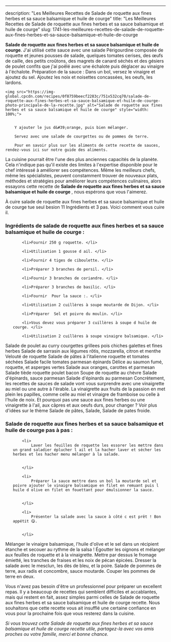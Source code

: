 ---
description: "Les Meilleures Recettes de Salade de roquette aux fines herbes et sa sauce balsamique et huile de courge"
title: "Les Meilleures Recettes de Salade de roquette aux fines herbes et sa sauce balsamique et huile de courge"
slug: 1741-les-meilleures-recettes-de-salade-de-roquette-aux-fines-herbes-et-sa-sauce-balsamique-et-huile-de-courge

<p>
	<strong>Salade de roquette aux fines herbes et sa sauce balsamique et huile de courge</strong>. 
	J&#39;ai utilisé cette sauce avec une salade Périgourdine composée de roquette et jeunes pousses de salade, quelques tomates cerises, des œufs de caille, des petits croûtons, des magrets de canard séchés et des gésiers de poulet confits que j&#39;ai poêlé avec une échalote puis déglacer au vinaigre à l&#39;échalote. Préparation de la sauce : Dans un bol, versez le vinaigre et ajoutez du sel. Ajoutez les noix et noisettes concassées, les oeufs, les lardons.
</p>
<p>
	
	<img src="https://img-global.cpcdn.com/recipes/0f8759beecf2283c/751x532cq70/salade-de-roquette-aux-fines-herbes-et-sa-sauce-balsamique-et-huile-de-courge-photo-principale-de-la-recette.jpg" alt="Salade de roquette aux fines herbes et sa sauce balsamique et huile de courge" style="width: 100%;">
	
	
		Y ajouter le jus d&#39;orange, puis bien mélanger.
	
		Servez avec une salade de courgettes ou de pommes de terre.
	
		Pour en savoir plus sur les aliments de cette recette de sauces, rendez-vous ici sur notre guide des aliments.
	
</p>

La cuisine pourrait être l'une des plus anciennes capacités de la planète. Cela n'indique pas qu'il existe des limites à l'expertise disponible pour le chef intéressé à améliorer ses compétences. Même les meilleurs chefs, même les spécialistes, peuvent constamment trouver de nouveaux plats, méthodes et stratégies pour améliorer leurs compétences culinaires, alors essayons cette recette de <strong> Salade de roquette aux fines herbes et sa sauce balsamique et huile de courge </strong>, nous espérons que vous l'aimerez.

<!--inarticleads1-->

À cuire salade de roquette aux fines herbes et sa sauce balsamique et huile de courge tue seul besion 11 Ingrédients et 3 pas. Voici comment vous cuire il.

<h3>Ingrédients de salade de roquette aux fines herbes et sa sauce balsamique et huile de courge :</h3>

<ol>
	
		<li>Fournir 250 g roquette. </li>
	
		<li>Utilisation 1 gousse d ail. </li>
	
		<li>Fournir 4 tiges de ciboulette. </li>
	
		<li>Préparer 3 branches de persil. </li>
	
		<li>Fournir 3 branches de coriandre. </li>
	
		<li>Préparer 3 branches de basilic. </li>
	
		<li>Fournir  Pour la sauce :. </li>
	
		<li>Utilisation 2 cuillères à soupe moutarde de Dijon. </li>
	
		<li>Préparer  Sel et poivre du moulin. </li>
	
		<li>Vous devez vous préparer 3 cuillères à soupe d huile de courge. </li>
	
		<li>Utilisation 2 cuillères à soupe vinaigre balsamique. </li>
	
</ol>

Salade de poulet au curry courgettes grillees pois chiches galettes et fines herbes Salade de sarrasin aux légumes rôtis, mozzarella, citron et menthe Velouté de roquette Salade de pâtes à l&#39;italienne roquette et tomates séchées Salade facile tomates parmesan épinards Délice au saumon fumé, roquette, et asperges vertes Salade aux oranges, carottes et parmesan Salade tiède roquette poulet bacon Soupe de roquette au chèvre Salade d&#39;épinards, sauce parmesan Salade d&#39;épinards au parmesan Concrètement, les recettes de sauces de salade vont vous surprendre avec une vinaigrette au miel ou une autre à l&#39;érable. La vinaigrette aux fruits de la passion en met plein les papilles, comme celle au miel et vinaigre de framboise ou celle à l&#39;huile de noix. Et pourquoi pas une sauce aux fines herbes ou une vinaigrette à l&#39;ail, aux câpres et aux oeufs durs, pour changer ? Voir plus d&#39;idées sur le thème Salade de pâtes, Salade, Salade de pates froide. 

<!--inarticleads2-->

<h3>Salade de roquette aux fines herbes et sa sauce balsamique et huile de courge pas à pas :</h3>

<ol>
	
		<li>
			Laver les feuilles de roquette les essorer les mettre dans un grand saladier éplucher l ail et la hacher laver et sécher les herbes et les hacher menu mélanger à la salade.
			
			
		</li>
	
		<li>
			Préparer la sauce mettre dans un bol la moutarde sel et poivre ajouter le vinaigre balsamique en filet en remuant puis l huile d olive en filet en fouettant pour émulsionner la sauce.
			
			
		</li>
	
		<li>
			Présenter la salade avec la sauce à côté c est prêt ! Bon appétit 😋.
			
			
		</li>
	
</ol>

Mélanger le vinaigre balsamique, l&#39;huile d&#39;olive et le sel dans un récipient étanche et secouer au rythme de la salsa ! Égoutter les oignons et mélanger aux feuilles de roquette et à la vinaigrette. Mettre par dessus le fromage émietté, les tranches de fraises et les noix de pécan épicées. Dresser la salade avec le mesclun, les dès de bleu, et la poire. Salade de pommes de terre, aux radis et concombre, sauce moutarde. Couper les pommes de terre en deux. 

<!--inarticleads1-->

<p>
Vous n'avez pas besoin d'être un professionnel pour préparer un excellent repas. Il y a beaucoup de recettes qui semblent difficiles et accablantes, mais qui restent en fait, assez simples parmi celles de Salade de roquette aux fines herbes et sa sauce balsamique et huile de courge recette. Nous souhaitons que cette recette vous ait insufflé une certaine confiance en vous pour la prochaine fois que vous resterez dans la cuisine.
</p>

<p>
<i>Si vous trouvez cette Salade de roquette aux fines herbes et sa sauce balsamique et huile de courge recette utile, partagez-la avec vos amis proches ou votre famille, merci et bonne chance.</i>
</p>
